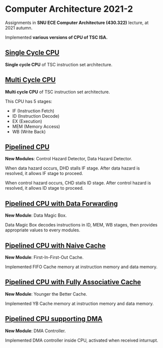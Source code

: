 # Computer Architecture 2021-2

Assignments in **SNU ECE Computer Architecture (430.322)** lecture, at 2021 autumn.

Implemented **various versions of CPU of TSC ISA.**

<h2><a href="/src/Single%20Cycle%20CPU">Single Cycle CPU</a></h2>

**Single cycle CPU** of TSC instruction set architecture.

<h2><a href="/src/Multi%20Cycle%20CPU">Multi Cycle CPU</a></h2>

**Multi cycle CPU** of TSC instruction set architecture.

This CPU has 5 stages:

- IF (Instruction Fetch)
- ID (Instruction Decode)
- EX (Execution)
- MEM (Memory Access)
- WB (Write Back)

<h2><a href="/src/Pipelined%20CPU">Pipelined CPU</a></h2>

**New Modules**: Control Hazard Detector, Data Hazard Detector.

When data hazard occurs, DHD stalls IF stage. After data hazard is resolved, it allows IF stage to proceed.

When control hazard occurs, CHD stalls ID stage. After control hazard is resolved, it allows ID stage to proceed.

<h2><a href="/src/Pipelined%20CPU%20with%20Data%20Forwarding">Pipelined CPU with Data Forwarding</a></h2>

**New Module**: Data Magic Box.

Data Magic Box decodes instructions in ID, MEM, WB stages, then provides appropriate values to every modules.

<h2><a href="/src/Pipelined%20CPU%20with%20Naive%20Cache">Pipelined CPU with Naive Cache</a></h2>

**New Module**: First-In-First-Out Cache.

Implemented FIFO Cache memory at instruction memory and data memory.

<h2><a href="/src/Pipelined%20CPU%20with%20Fully%20Associative%20Cache">Pipelined CPU with Fully Associative Cache</a></h2>

**New Module**: Younger the Better Cache.

Implemented YB Cache memory at instruction memory and data memory.

<h2><a href="/src/Pipelined%20CPU%20supporting%20DMA">Pipelined CPU supporting DMA</a></h2>

**New Module**: DMA Controller.

Implemented DMA controller inside CPU, activated when received inturrupt.
